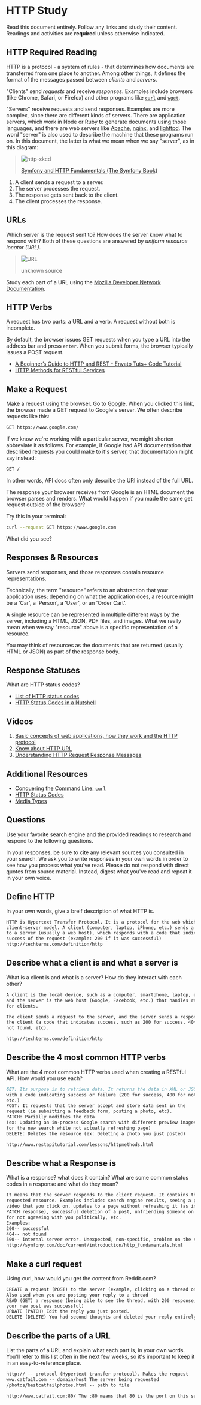 # HTTP Study

Read this document entirely. Follow any links and study their content. Readings
and activities are **required** unless otherwise indicated.

## HTTP Required Reading

HTTP is a protocol - a system of rules - that determines how documents are
transferred from one place to another. Among other things, it defines the format
of the messages passed between *clients* and *servers*.

"Clients" send *requests* and receive *responses*. Examples include browsers
(like Chrome, Safari, or Firefox) and other programs like
[`curl`](http://curl.haxx.se/docs/) and
[`wget`](http://www.gnu.org/software/wget/manual/wget.html).

"Servers" receive requests and send responses. Examples are more complex, since
there are different kinds of servers. There are application servers, which work
in Node or Ruby to generate documents using those languages, and there are web
servers like [Apache](http://httpd.apache.org/), [nginx](http://nginx.com/), and
[lighttpd](https://www.lighttpd.net). The word "server" is also used to describe
the machine that these programs run on. In this document, the latter is what we
mean when we say "server", as in this diagram:

> ![http-xkcd](https://cloud.githubusercontent.com/assets/388761/12621764/0ffb527e-c4f0-11e5-87ae-d597e3835fcd.png)
>
> [Symfony and HTTP Fundamentals (The Symfony Book)](http://symfony.com/doc/current/book/http_fundamentals.html)

1.  A client sends a request to a server.
1.  The server processes the request.
1.  The response gets sent back to the client.
1.  The client processes the response.

## URLs

Which server is the request sent to? How does the server know what to respond
with? Both of these questions are answered by *uniform resource locator (URL)*.

> ![URL](https://cloud.githubusercontent.com/assets/388761/12622184/2c0143dc-c4f2-11e5-84af-55f723dd6639.png)
>
> unknown source

Study each part of a URL using the [Mozilla Developer Network
Documentation](https://developer.mozilla.org/en-US/docs/Learn/Common_questions/What_is_a_URL).

## HTTP Verbs

A request has two parts: a URL and a verb. A request without both is incomplete.

By default, the browser issues GET requests when you type a URL into the address
bar and press `enter`. When you submit forms, the browser typically issues a
POST request.

-   [A Beginner’s Guide to HTTP and REST - Envato Tuts+ Code Tutorial](http://code.tutsplus.com/tutorials/a-beginners-guide-to-http-and-rest--net-16340)
-   [HTTP Methods for RESTful Services](http://www.restapitutorial.com/lessons/httpmethods.html)

## Make a Request

Make a request using the browser. Go to [Google](https://www.google.com). When
you clicked this link, the browser made a GET request to Google's server. We
often describe requests like this:

```txt
GET https://www.google.com/
```

If we know we're working with a particular server, we might shorten abbreviate
it as follows. For example, if Google had API documentation that described
requests you could make to it's server, that documentation might say instead:

```txt
GET /
```

In other words, API docs often only describe the URI instead of the full URL.

The response your browser receives from Google is an HTML document the browser
parses and renders. What would happen if you made the same get request outside
of the browser?

Try this in your terminal:

```sh
curl --request GET https://www.google.com
```

What did you see?

## Responses & Resources

Servers send responses, and those responses contain resource representations.

Technically, the term "resource" refers to an abstraction that your application
uses; depending on what the application does, a resource might be a 'Car', a
'Person', a 'User', or an 'Order Cart'.

A single resource can be represented in multiple different ways by the server,
including a HTML, JSON, PDF files, and images. What we really mean when we say
"resource" above is a specific representation of a resource.

You may think of resources as the documents that are returned (usually HTML or
JSON) as part of the response body.

## Response Statuses

What are HTTP status codes?

-   [List of HTTP status codes](https://en.wikipedia.org/wiki/List_of_HTTP_status_codes)
-   [HTTP Status Codes in a Nutshell](https://twitter.com/stevelosh/status/372740571749572610)

## Videos

1.  [Basic concepts of web applications, how they work and the HTTP protocol](https://www.youtube.com/watch?v=RsQ1tFLwldY)
1.  [Know about HTTP URL](https://www.youtube.com/watch?v=ADQ_rhefgEk)
1.  [Understanding HTTP Request Response Messages](https://www.youtube.com/watch?v=sxiRFwQ1RJ4)

## Additional Resources

-   [Conquering the Command Line: `curl`](http://conqueringthecommandline.com/book/curl)
-   [HTTP Status Codes](http://en.wikipedia.org/wiki/List_of_HTTP_status_codes)
-   [Media Types](http://en.wikipedia.org/wiki/Internet_media_type)

## Questions

Use your favorite search engine and the provided readings to research and
respond to the following questions.

In your responses, be sure to cite any relevant sources you consulted in your
search. We ask you to write responses in your own words in order to see how you
process what you've read. Please do not respond with direct quotes from source
material. Instead, digest what you've read and repeat it in your own voice.

## Define HTTP

In your own words, give a breif description of what HTTP is.

```md
HTTP is Hypertext Transfer Protocol. It is a protocol for the web which uses a
client-server model. A client (computer, laptop, iPhone, etc.) sends a request
to a server (usually a web host), which responds with a code that indicates the
success of the request (example: 200 if it was successful)
http://techterms.com/definition/http
```

## Describe what a client is and what a server is

 What is a client is and what is a server? How do they interact with each other?

```md
A client is the local device, such as a computer, smartphone, laptop, etc.,
and the server is the web host (Google, Facebook, etc.) that handles requests
for clients.

The client sends a request to the server, and the server sends a response to
the client (a code that indicates success, such as 200 for success, 404 for
not found, etc).

http://techterms.com/definition/http
```

## Describe the 4 most common HTTP verbs

What are the 4 most common HTTP verbs used when creating a RESTful API. How
would you use each?

```md
GET: Its purpose is to retrieve data. It returns the data in XML or JSON, along
with a code indicating success or failure (200 for success, 400 for not found,
etc.)
POST: It requests that the server accept and store data sent in the
request (ie submitting a feedback form, posting a photo, etc).
PATCH: Parially modifies the data
(ex: Updating an in-process Google search with different preview images
for the new search while not actually refreshing page)
DELETE: Deletes the resource (ex: Deleting a photo you just posted)

http://www.restapitutorial.com/lessons/httpmethods.html
```

## Describe what a Response is

What is a response? what does it contain? What are some common status codes in a
response and what do they mean?

```md
It means that the server responds to the client request. It contains the
requested resource. Examples include: search engine results, seeing a photo or
video that you click on, updates to a page without refreshing it (as in a
PATCH response), successful deletion of a post, unfriending someone on Facebook
for not agreeing with you politically, etc.
Examples:
200-- successful
404-- not found
500-- internal server error. Unexpected, non-specific, problem on the server end
http://symfony.com/doc/current/introduction/http_fundamentals.html
```

## Make a curl request

Using curl, how would you get the content from Reddit.com?

```md
CREATE a request (POST) to the server (example, clicking on a thread on the site)
Also used when you are posting your reply to a thread
READ (GET) a response (being able to see the thread, with 200 response, or that
your new post was successful)
UPDATE (PATCH) Edit the reply you just posted.
DELETE (DELETE) You had second thoughts and deleted your reply entirely!
```

## Describe the parts of a URL

List the parts of a URL and explain what each part is, in your own words. You'll
refer to this list often in the next few weeks, so it's important to keep it in
an easy-to-reference place.

```md
http:// -- protocol (Hypertext transfer protocol). Makes the request
www.catfail.com -- domain/host The server being requested
/photos/bestcatfailphotos.html -- path to file

http://www.catfail.com:80/ The :80 means that 80 is the port on this server

```
